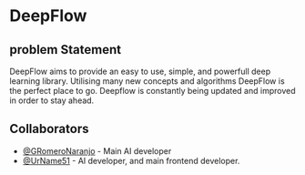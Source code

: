 # DeepFlow
## problem Statement
DeepFlow aims to provide an easy to use, simple, and powerfull deep learning library. Utilising many new concepts and algorithms DeepFlow is the perfect place to go. Deepflow is constantly being updated and improved in order to stay ahead.

## Collaborators
- [@GRomeroNaranjo](https://github.com/GRomeroNaranjo/) - Main AI developer
- [@UrName51](https://github.com/UrName51?tab=overview&from=2024-07-01&to=2024-07-09) - AI developer, and main frontend developer.
